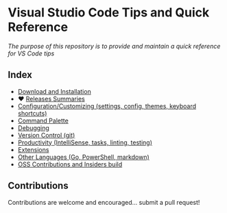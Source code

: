 # Visual Studio Code Tips and Quick Reference

*The purpose of this repository is to provide and maintain a quick reference for VS Code tips*

## Index

 - [Download and Installation](install.md)
 - :heart: [Releases Summaries](release-summaries.md)
 - [Configuration/Customizing (settings, config, themes, keyboard shortcuts)](config.md)
 - [Command Palette](command-palette.md)
 - [Debugging](debugging.md)
 - [Version Control (git)](git.md)
 - [Productivity (IntelliSense, tasks, linting, testing)](productivity.md)
 - [Extensions](extensions.md)
 - [Other Languages (Go, PowerShell, markdown)](other-languages.md)
 - [OSS Contributions and Insiders build](vscode-contrib.md)
 
## Contributions

Contributions are welcome and encouraged... submit a pull request!
